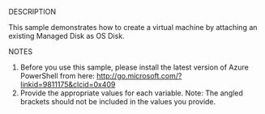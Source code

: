 DESCRIPTION

This sample demonstrates how to create a virtual machine by attaching an existing Managed Disk as OS Disk.

NOTES

1. Before you use this sample, please install the latest version of Azure PowerShell from here: http://go.microsoft.com/?linkid=9811175&clcid=0x409
2. Provide the appropriate values for each variable. Note: The angled brackets should not be included in the values you provide.

